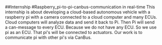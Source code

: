 ##Internship
#Raspberry_pi-to-pi-canbus-communication in real-time
This internship is about developing a cloud-based autonomous vehicle with a raspberry pi with a camera connected to a cloud computer and many ECUs. Cloud computers will analyze data and send it back to Pi.
Then Pi will send a can-message to every ECU. Because we do not have any ECU. So we use pi as an ECU. That pi's will be connected to actuators. Our work is to communicate pi with other pi's via CanBus.
